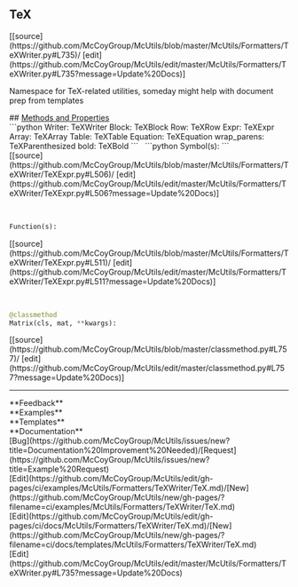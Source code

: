 ## <a id="McUtils.Formatters.TeXWriter.TeX">TeX</a> 

<div class="docs-source-link" markdown="1">
[[source](https://github.com/McCoyGroup/McUtils/blob/master/McUtils/Formatters/TeXWriter.py#L735)/
[edit](https://github.com/McCoyGroup/McUtils/edit/master/McUtils/Formatters/TeXWriter.py#L735?message=Update%20Docs)]
</div>

Namespace for TeX-related utilities, someday might help with document prep from templates







<div class="collapsible-section">
 <div class="collapsible-section collapsible-section-header" markdown="1">
## <a class="collapse-link" data-toggle="collapse" href="#methods" markdown="1"> Methods and Properties</a> <a class="float-right" data-toggle="collapse" href="#methods"><i class="fa fa-chevron-down"></i></a>
 </div>
 <div class="collapsible-section collapsible-section-body collapse show" id="methods" markdown="1">
 ```python
Writer: TeXWriter
Block: TeXBlock
Row: TeXRow
Expr: TeXExpr
Array: TeXArray
Table: TeXTable
Equation: TeXEquation
wrap_parens: TeXParenthesized
bold: TeXBold
```
<a id="McUtils.Formatters.TeXWriter.TeXExpr.name" class="docs-object-method">&nbsp;</a> 
```python
Symbol(s): 
```
<div class="docs-source-link" markdown="1">
[[source](https://github.com/McCoyGroup/McUtils/blob/master/McUtils/Formatters/TeXWriter/TeXExpr.py#L506)/
[edit](https://github.com/McCoyGroup/McUtils/edit/master/McUtils/Formatters/TeXWriter/TeXExpr.py#L506?message=Update%20Docs)]
</div>


<a id="McUtils.Formatters.TeXWriter.TeXExpr.symbol" class="docs-object-method">&nbsp;</a> 
```python
Function(s): 
```
<div class="docs-source-link" markdown="1">
[[source](https://github.com/McCoyGroup/McUtils/blob/master/McUtils/Formatters/TeXWriter/TeXExpr.py#L511)/
[edit](https://github.com/McCoyGroup/McUtils/edit/master/McUtils/Formatters/TeXWriter/TeXExpr.py#L511?message=Update%20Docs)]
</div>


<a id="McUtils.Formatters.TeXWriter.TeX.Matrix" class="docs-object-method">&nbsp;</a> 
```python
@classmethod
Matrix(cls, mat, **kwargs): 
```
<div class="docs-source-link" markdown="1">
[[source](https://github.com/McCoyGroup/McUtils/blob/master/classmethod.py#L757)/
[edit](https://github.com/McCoyGroup/McUtils/edit/master/classmethod.py#L757?message=Update%20Docs)]
</div>
 </div>
</div>












---


<div markdown="1" class="text-secondary">
<div class="container">
  <div class="row">
   <div class="col" markdown="1">
**Feedback**   
</div>
   <div class="col" markdown="1">
**Examples**   
</div>
   <div class="col" markdown="1">
**Templates**   
</div>
   <div class="col" markdown="1">
**Documentation**   
</div>
   <div class="col" markdown="1">
   
</div>
   <div class="col" markdown="1">
   
</div>
   <div class="col" markdown="1">
   
</div>
</div>
  <div class="row">
   <div class="col" markdown="1">
[Bug](https://github.com/McCoyGroup/McUtils/issues/new?title=Documentation%20Improvement%20Needed)/[Request](https://github.com/McCoyGroup/McUtils/issues/new?title=Example%20Request)   
</div>
   <div class="col" markdown="1">
[Edit](https://github.com/McCoyGroup/McUtils/edit/gh-pages/ci/examples/McUtils/Formatters/TeXWriter/TeX.md)/[New](https://github.com/McCoyGroup/McUtils/new/gh-pages/?filename=ci/examples/McUtils/Formatters/TeXWriter/TeX.md)   
</div>
   <div class="col" markdown="1">
[Edit](https://github.com/McCoyGroup/McUtils/edit/gh-pages/ci/docs/McUtils/Formatters/TeXWriter/TeX.md)/[New](https://github.com/McCoyGroup/McUtils/new/gh-pages/?filename=ci/docs/templates/McUtils/Formatters/TeXWriter/TeX.md)   
</div>
   <div class="col" markdown="1">
[Edit](https://github.com/McCoyGroup/McUtils/edit/master/McUtils/Formatters/TeXWriter.py#L735?message=Update%20Docs)   
</div>
   <div class="col" markdown="1">
   
</div>
   <div class="col" markdown="1">
   
</div>
   <div class="col" markdown="1">
   
</div>
</div>
</div>
</div>